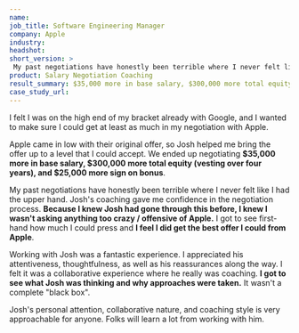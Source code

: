 ```yaml
---
name: 
job_title: Software Engineering Manager
company: Apple
industry: 
headshot: 
short_version: >
 My past negotiations have honestly been terrible where I never felt like I had the upper hand. Josh's coaching gave me confidence in the negotiation process. Because I knew Josh had gone through this before, I knew I wasn't asking anything too crazy / offensive of Apple. We ended up negotiating **$35,000 more in base salary, $300,000 more total equity (vesting over four years), and $25,000 more sign on bonus**.
product: Salary Negotiation Coaching
result_summary: $35,000 more in base salary, $300,000 more total equity (vesting over four years), and $25,000 more sign on bonus
case_study_url: 
---
```


I felt I was on the high end of my bracket already with Google, and I wanted to make sure I could get at least as much in my negotiation with Apple.

Apple came in low with their original offer, so Josh helped me bring the offer up to a level that I could accept. We ended up negotiating **$35,000 more in base salary, $300,000 more total equity (vesting over four years), and $25,000 more sign on bonus**.

My past negotiations have honestly been terrible where I never felt like I had the upper hand. Josh's coaching gave me confidence in the negotiation process. **Because I knew Josh had gone through this before, I knew I wasn't asking anything too crazy / offensive of Apple.** I got to see first-hand how much I could press and **I feel I did get the best offer I could from Apple**.

Working with Josh was a fantastic experience. I appreciated his attentiveness, thoughtfulness, as well as his reassurances along the way. I felt it was a collaborative experience where he really was coaching. **I got to see what Josh was thinking and why approaches were taken.** It wasn't a complete "black box".

Josh's personal attention, collaborative nature, and coaching style is very approachable for anyone. Folks will learn a lot from working with him.